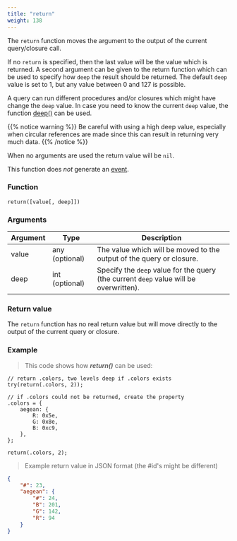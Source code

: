 ```yaml
---
title: "return"
weight: 138
---
```


The `return` function moves the argument to the output of the current query/closure call.

If no `return` is specified, then the last value will be the value which is returned.
A second argument can be given to the return function which can be used to specify how `deep`
the result should be returned. The default `deep` value is set to 1, but any value between 0 and 127 is possible.

A query can run different procedures and/or closures which might have change the `deep` value. In case you
need to know the current `deep` value, the function [deep()](../../collection-api/deep) can be used.

{{% notice warning %}}
Be careful with using a high deep value, especially when circular references are made since this can result
in returning very much data.
{{% /notice %}}

When no arguments are used the return value will be `nil`.

This function does *not* generate an [event](../../overview/events).

### Function

`return([value[, deep]])`

### Arguments

Argument | Type | Description
-------- | ---- | -----------
value | any (optional) | The value which will be moved to the output of the query or closure.
deep | int (optional) | Specify the `deep` value for the query (the current `deep` value will be overwritten).

### Return value

The `return` function has no real return value but will move directly
to the output of the current query or closure.

### Example

> This code shows how ***return()*** can be used:

```thingsdb,should_pass
// return .colors, two levels deep if .colors exists
try(return(.colors, 2));

// if .colors could not be returned, create the property
.colors = {
    aegean: {
        R: 0x5e,
        G: 0x8e,
        B: 0xc9,
    },
};

return(.colors, 2);
```

> Example return value in JSON format (the #id's might be different)

```json
{
    "#": 23,
    "aegean": {
        "#": 24,
        "B": 201,
        "G": 142,
        "R": 94
    }
}
```
